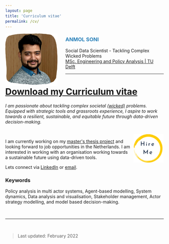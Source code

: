 ```yaml
---
layout: page
title: 'Curriculum vitae'
permalink: /cv/
---
```


<img style="width:33%; float: left; margin-right: 25px" id="image" src="../gallery/anmol_formal.png" alt="Anmol">

### <span style="color:#2980B9;">**ANMOL SONI**</span>

Social Data Scientist - Tackling Complex Wicked Problems <br>
[MSc. Engineering and Policy Analysis | TU Delft](https://www.tudelft.nl/onderwijs/opleidingen/masters/epa/msc-engineering-and-policy-analysis)

___

# [**Download my Curriculum vitae**](..\gallery\Anmol_Soni_Resume_15-03-2022-20-22-03.pdf)

_I am passionate about tackling complex societal [(wicked)](https://en.wikipedia.org/wiki/Wicked_problem) problems.
Equipped with strategic tools and grassroots experience, I aspire to work towards a resilient, sustainable, and
equitable future through data-driven decision-making._

<br>

<img style="width:19%; float:right; margin-left: 10px" id="image"  src="../gallery/hire_me.png" >

I am currently working on my [master's thesis project](https://sonianmol.com/Modelling-Dutch-Energy-Communities/) and looking forward to job opportunities in the Netherlands. I
am interested in working with an organisation working towards a sustainable future using data-driven tools. 

Lets connect via [LinkedIn](https://www.linkedin.com/in/a-soni/) or [email](mailto:anmol_soni@outlook.com).

### Keywords

Policy analysis in multi actor systems, Agent-based modelling, System dynamics, Data analysis and visualisation, Stakeholder management, Actor strategy
modelling, and model based decision-making.

<br>

<hr style="width:100%;text-align:left;margin-left:0">

<br>

> Last updated: February 2022